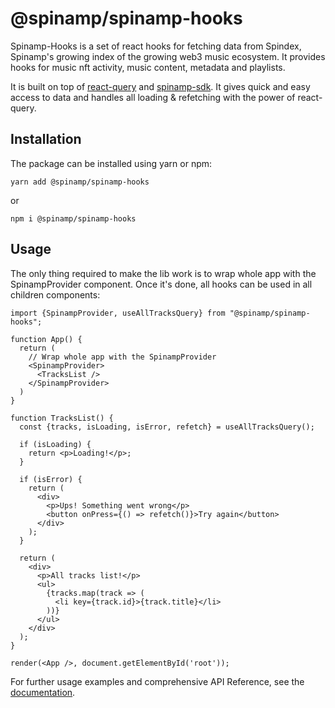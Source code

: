 # @spinamp/spinamp-hooks

Spinamp-Hooks is a set of react hooks for fetching data from Spindex, Spinamp's growing index of the growing web3 music ecosystem. It provides hooks for music nft activity, music content, metadata and playlists.

It is built on top of [react-query](https://tanstack.com/query/v4) and [spinamp-sdk](https://github.com/spinamp/spinamp-sdk). It gives quick and easy access to data and handles all loading & refetching with the power of react-query.


## Installation
The package can be installed using yarn or npm:
```
yarn add @spinamp/spinamp-hooks
```

or

```
npm i @spinamp/spinamp-hooks
```

## Usage
The only thing required to make the lib work is to wrap whole app with the SpinampProvider component. Once it's done, all hooks can be used in all children components:

```
import {SpinampProvider, useAllTracksQuery} from "@spinamp/spinamp-hooks";

function App() {
  return (
    // Wrap whole app with the SpinampProvider
    <SpinampProvider>
      <TracksList />
    </SpinampProvider>
  )
}

function TracksList() {
  const {tracks, isLoading, isError, refetch} = useAllTracksQuery();

  if (isLoading) {
    return <p>Loading!</p>;
  }

  if (isError) {
    return (
      <div>
        <p>Ups! Something went wrong</p>
        <button onPress={() => refetch()}>Try again</button>
      </div>
    );
  }

  return (
    <div>
      <p>All tracks list!</p>
      <ul>
        {tracks.map(track => (
          <li key={track.id}>{track.title}</li>
        ))}
      </ul>
    </div>
  );
}

render(<App />, document.getElementById('root'));
```

For further usage examples and comprehensive API Reference, see the [documentation](https://spinamp.gitbook.io/spinamp-hooks/).

